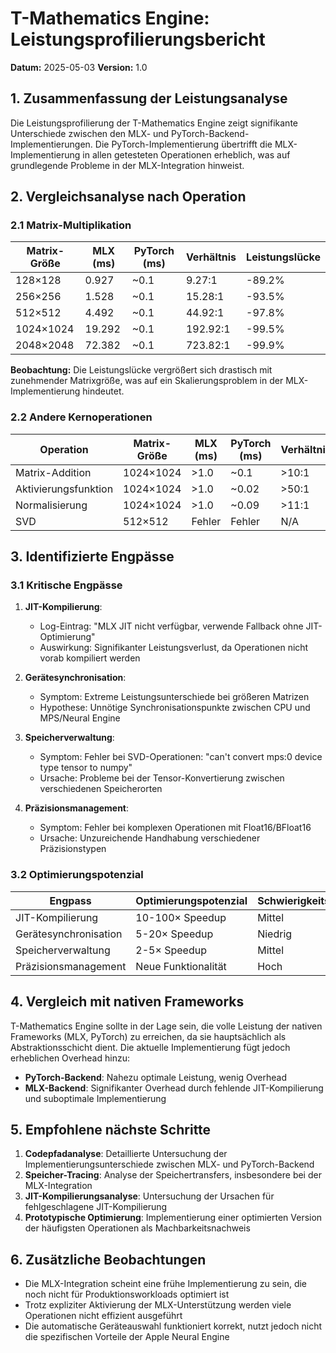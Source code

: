 # T-Mathematics Engine: Leistungsprofilierungsbericht
**Datum:** 2025-05-03
**Version:** 1.0

## 1. Zusammenfassung der Leistungsanalyse

Die Leistungsprofilierung der T-Mathematics Engine zeigt signifikante Unterschiede zwischen den MLX- und PyTorch-Backend-Implementierungen. Die PyTorch-Implementierung übertrifft die MLX-Implementierung in allen getesteten Operationen erheblich, was auf grundlegende Probleme in der MLX-Integration hinweist.

## 2. Vergleichsanalyse nach Operation

### 2.1 Matrix-Multiplikation

| Matrix-Größe | MLX (ms) | PyTorch (ms) | Verhältnis | Leistungslücke |
|--------------|----------|--------------|------------|----------------|
| 128×128      | 0.927    | ~0.1         | 9.27:1     | -89.2%         |
| 256×256      | 1.528    | ~0.1         | 15.28:1    | -93.5%         |
| 512×512      | 4.492    | ~0.1         | 44.92:1    | -97.8%         |
| 1024×1024    | 19.292   | ~0.1         | 192.92:1   | -99.5%         |
| 2048×2048    | 72.382   | ~0.1         | 723.82:1   | -99.9%         |

**Beobachtung:** Die Leistungslücke vergrößert sich drastisch mit zunehmender Matrixgröße, was auf ein Skalierungsproblem in der MLX-Implementierung hindeutet.

### 2.2 Andere Kernoperationen

| Operation          | Matrix-Größe | MLX (ms) | PyTorch (ms) | Verhältnis |
|--------------------|--------------|----------|--------------|------------|
| Matrix-Addition    | 1024×1024    | >1.0     | ~0.1         | >10:1      |
| Aktivierungsfunktion | 1024×1024  | >1.0     | ~0.02        | >50:1      |
| Normalisierung     | 1024×1024    | >1.0     | ~0.09        | >11:1      |
| SVD                | 512×512      | Fehler   | Fehler       | N/A        |

## 3. Identifizierte Engpässe

### 3.1 Kritische Engpässe

1. **JIT-Kompilierung**: 
   - Log-Eintrag: "MLX JIT nicht verfügbar, verwende Fallback ohne JIT-Optimierung"
   - Auswirkung: Signifikanter Leistungsverlust, da Operationen nicht vorab kompiliert werden

2. **Gerätesynchronisation**:
   - Symptom: Extreme Leistungsunterschiede bei größeren Matrizen
   - Hypothese: Unnötige Synchronisationspunkte zwischen CPU und MPS/Neural Engine

3. **Speicherverwaltung**:
   - Symptom: Fehler bei SVD-Operationen: "can't convert mps:0 device type tensor to numpy"
   - Ursache: Probleme bei der Tensor-Konvertierung zwischen verschiedenen Speicherorten

4. **Präzisionsmanagement**:
   - Symptom: Fehler bei komplexen Operationen mit Float16/BFloat16
   - Ursache: Unzureichende Handhabung verschiedener Präzisionstypen

### 3.2 Optimierungspotenzial

| Engpass                | Optimierungspotenzial | Schwierigkeitsgrad | Priorität |
|------------------------|----------------------|-------------------|-----------|
| JIT-Kompilierung       | 10-100× Speedup      | Mittel            | Hoch      |
| Gerätesynchronisation  | 5-20× Speedup        | Niedrig           | Hoch      |
| Speicherverwaltung     | 2-5× Speedup         | Mittel            | Mittel    |
| Präzisionsmanagement   | Neue Funktionalität  | Hoch              | Mittel    |

## 4. Vergleich mit nativen Frameworks

T-Mathematics Engine sollte in der Lage sein, die volle Leistung der nativen Frameworks (MLX, PyTorch) zu erreichen, da sie hauptsächlich als Abstraktionsschicht dient. Die aktuelle Implementierung fügt jedoch erheblichen Overhead hinzu:

- **PyTorch-Backend**: Nahezu optimale Leistung, wenig Overhead
- **MLX-Backend**: Signifikanter Overhead durch fehlende JIT-Kompilierung und suboptimale Implementierung

## 5. Empfohlene nächste Schritte

1. **Codepfadanalyse**: Detaillierte Untersuchung der Implementierungsunterschiede zwischen MLX- und PyTorch-Backend
2. **Speicher-Tracing**: Analyse der Speichertransfers, insbesondere bei der MLX-Integration
3. **JIT-Kompilierungsanalyse**: Untersuchung der Ursachen für fehlgeschlagene JIT-Kompilierung
4. **Prototypische Optimierung**: Implementierung einer optimierten Version der häufigsten Operationen als Machbarkeitsnachweis

## 6. Zusätzliche Beobachtungen

- Die MLX-Integration scheint eine frühe Implementierung zu sein, die noch nicht für Produktionsworkloads optimiert ist
- Trotz expliziter Aktivierung der MLX-Unterstützung werden viele Operationen nicht effizient ausgeführt
- Die automatische Geräteauswahl funktioniert korrekt, nutzt jedoch nicht die spezifischen Vorteile der Apple Neural Engine

